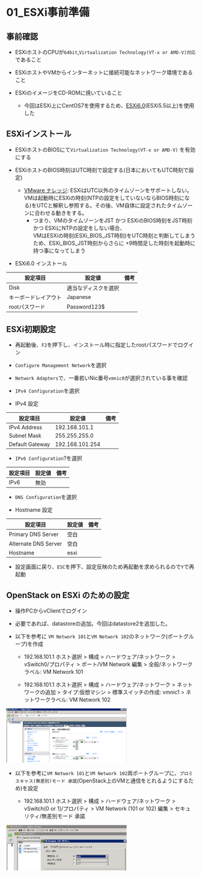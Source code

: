 # 01_ESXi事前準備



## 事前確認

- ESXiホストのCPUが`64bit`,`Virtualization Technology(VT-x or AMD-V)対応`であること

- ESXiホストやVMからインターネットに接続可能なネットワーク環境であること

- ESXiのイメージをCD-ROMに焼いていること
  - 今回はESXi上にCentOS7を使用するため、[ESXi6.0](https://my.vmware.com/jp/group/vmware/evalcenter?p=free-esxi6)(ESXi5.5以上)を使用した



## ESXiインストール

- ESXiホストのBIOSにて`Virtualization Technology(VT-x or AMD-V)` を有効にする

- ESXiホストのBIOS時刻はUTC時刻で設定する(日本においてもUTC時刻で設定)
  - [VMware ナレッジ](https://kb.vmware.com/selfservice/search.do?cmd=displayKC&docType=kc&docTypeID=DT_KB_1_1&externalId=2052726): ESXiはUTC以外のタイムゾーンをサポートしない。VMは起動時にESXiの時刻(NTPの設定をしていないならBIOS時刻になる)をUTCと解釈し参照する。その後、VM自体に設定されたタイムゾーンに合わせる動きをする。</br>
    - つまり、VMのタイムゾーンをJST かつ ESXiのBIOS時刻をJST時刻 かつ ESXiにNTPの設定をしない場合、</br>
    VMはESXiの時刻(ESXi_BIOS_JST時刻)をUTC時刻と判断してしまうため、ESXi_BIOS_JST時刻からさらに +9時間足した時刻を起動時に持つ事になってしまう

- ESXi6.0 インストール

|設定項目|設定値|備考|
|---|---|---|
|Disk|適当なディスクを選択||
|キーボードレイアウト|Japanese||
|rootパスワード|Password123$||


## ESXi初期設定

- 再起動後、`F2`を押下し、インストール時に指定したrootパスワードでログイン

- `Configure Management Network`を選択

- `Network Adapters`で、一番若いNic番号`vmnic0`が選択されている事を確認

- `IPv4 Configuration`を選択

- IPv4 設定

|設定項目|設定値|備考|
|---|---|---|
|IPv4 Address|192.168.101.1||
|Subnet Mask|255.255.255.0||
|Default Gateway|192.168.101.254||

- `IPv6 Configuration`?を選択

|設定項目|設定値|備考|
|---|---|---|
|IPv6|無効||

- `DNS Configuration`を選択

- Hostname 設定

|設定項目|設定値|備考|
|---|---|---|
|Primary DNS Server|空白|
|Alternate DNS Server|空白|
|Hostname|esxi||


- 設定画面に戻り、`ESC`を押下、設定反映のため再起動を求められるので`Y`で再起動


## OpenStack on ESXi のための設定

- 操作PCからvClientでログイン

- 必要であれば、datastoreの追加。今回はdatastore2を追加した。

- 以下を参考に `VM Network 101`と`VM Network 102`のネットワーク(ポートグループ)を作成

  - 192.168.101.1 ホスト選択 > 構成 > ハードウェア/ネットワーク > vSwitch0/プロパティ > ポート/VM Network 編集 >  全般/ネットワークラベル: VM Network 101

  - 192.168.101.1 ホスト選択 > 構成 > ハードウェア/ネットワーク > ネットワークの追加 > タイプ:仮想マシン > 標準スイッチの作成: vmnic1 > ネットワークラベル: VM Network 102

<img src="https://github.com/Soichiro75/openstack-liberty-on-centos-japanese/blob/master/01_ESXi事前準備/images/2016-08-09_010_2PortGroups.png" width="320px" title="2PortGroups">


- 以下を参考に`VM Network 101`と`VM Network 102`両ポートグループに、`プロミスキャス(無差別)モード 承諾`(OpenStack上のVMと通信をとれるようにするため)を設定

  - 192.168.101.1 ホスト選択 > 構成 > ハードウェア/ネットワーク > vSwitch(0 or 1)/プロパティ > VM Network (101 or 102) 編集 > セキュリティ/無差別モード 承諾

<img src="https://github.com/Soichiro75/openstack-liberty-on-centos-japanese/blob/master/01_ESXi事前準備/images/2016-08-09_020_プロミスキャス(無差別)モード.png" width="320px" title="プロミスキャス(無差別)モード">
